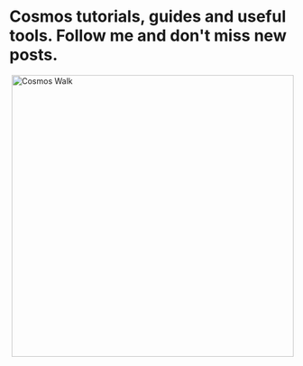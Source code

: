 # Cosmos tutorials, guides and useful tools. Follow me and don't miss new posts.
[<img align="right" width="500px" alt="Cosmos Walk" src="https://user-images.githubusercontent.com/93165931/201985029-22ee72e8-f185-402d-9f59-df4075af1bd6.png">](https://github.com/cosmoswalk)

